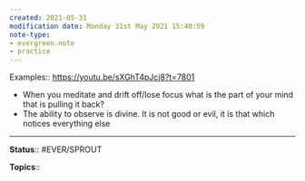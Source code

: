 ```yaml
---
created: 2021-05-31
modification date: Monday 31st May 2021 15:40:59
note-type: 
- evergreen-note
- practice
---
```


Examples:: https://youtu.be/sXGhT4pJcj8?t=7801
- When you meditate and drift off/lose focus what is the part of your mind that is pulling it back?
- The ability to observe is divine. It is not good or evil, it is that which notices everything else

---

**Status**:: #EVER/SPROUT 

**Topics**::   
	
